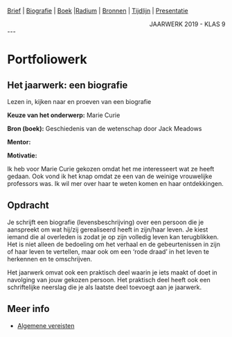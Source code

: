 [Brief](brief.md) | [Biografie](biografie.md) | [Boek](boek/inhoudsopgave.md) |[Radium](radium.md) | [Bronnen](bibliografie.md) | [Tijdlijn](https://cdn.knightlab.com/libs/timeline3/latest/embed/index.html?source=1E-iVJlxIhEdE5K3mXC_vnQod_FRKKTVz-mWdT42EE0s&font=Default&lang=nl&initial_zoom=2&height=650) |  [Presentatie](https://gitpitch.com/bloemenmeisje/MarieCurie/master?grs=github&t=moon)

<div style="text-align: right">JAARWERK 2019 - KLAS 9</div>
---

# Portfoliowerk

## Het jaarwerk: een biografie
Lezen in, kijken naar en proeven van een biografie

**Keuze van het onderwerp:** Marie Curie

**Bron (boek):** Geschiedenis van de wetenschap door Jack Meadows

**Mentor:**

**Motivatie:** 

Ik heb voor Marie Curie gekozen omdat het me interesseert wat ze heeft gedaan. Ook vond ik het knap omdat ze een van de weinige vrouwelijke professors was. Ik wil mer over haar te weten komen en haar ontdekkingen.

## Opdracht
Je schrijft een biografie (levensbeschrijving) over een persoon die je aanspreekt om wat hij/zij gerealiseerd heeft in zijn/haar leven. Je kiest iemand die al overleden is zodat je op zijn volledig leven kan terugblikken. Het is niet alleen de bedoeling om het verhaal en de gebeurtenissen in zijn of haar leven te vertellen, maar ook om een ‘rode draad’ in het leven te herkennen en te omschrijven.

Het jaarwerk omvat ook een praktisch deel waarin je iets maakt of doet in navolging van jouw gekozen persoon. Het praktisch deel heeft ook een schriftelijke neerslag die je als laatste deel toevoegt aan je jaarwerk.

## Meer info

- [Algemene vereisten](opdracht/algemene_vereisten.md)
